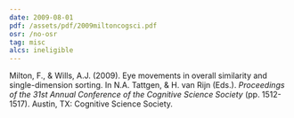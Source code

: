 ```yaml
---
date: 2009-08-01
pdf: /assets/pdf/2009miltoncogsci.pdf
osr: /no-osr
tag: misc
alcs: ineligible
---
```


Milton, F., & Wills, A.J. (2009). Eye movements in overall similarity and single-dimension sorting. In N.A. Tattgen, & H. van Rijn (Eds.). _Proceedings of the 31st Annual Conference of the Cognitive Science Society_ (pp. 1512-1517). Austin, TX: Cognitive Science Society. 

